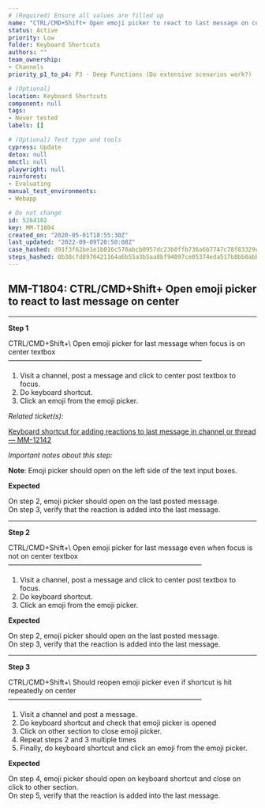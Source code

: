 ```yaml
---
# (Required) Ensure all values are filled up
name: "CTRL/CMD+Shift+ Open emoji picker to react to last message on center"
status: Active
priority: Low
folder: Keyboard Shortcuts
authors: ""
team_ownership: 
- Channels
priority_p1_to_p4: P3 - Deep Functions (Do extensive scenarios work?)

# (Optional)
location: Keyboard Shortcuts
component: null
tags: 
- Never tested
labels: []

# (Optional) Test type and tools
cypress: Update
detox: null
mmctl: null
playwright: null
rainforest: 
- Evaluating
manual_test_environments: 
- Webapp

# Do not change
id: 5264102
key: MM-T1804
created_on: "2020-05-01T18:55:30Z"
last_updated: "2022-09-09T20:50:08Z"
case_hashed: d91f3f62be1e1b016c570abcb0957dc23b0ffb736a6b7747c78f83329c9d5505dc4424e47f3b37fcac6bb1cad4c8dac3
steps_hashed: 0b38cfd8970421164a6b55a3b5aa8bf94097ce05374eda517b8bb0abb799b78f610a3b7066b923be90c69a054d616c28
---
```


<!-- (Auto-generated) Based on frontmatter's "key" and "name" -->

## MM-T1804: CTRL/CMD+Shift+ Open emoji picker to react to last message on center

---

**Step 1**

CTRL/CMD+Shift+\ Open emoji picker for last message when focus is on center textbox\
————————————————————————————

1. Visit a channel, post a message and click to center post textbox to focus.
2. Do keyboard shortcut.
3. Click an emoji from the emoji picker.

_Related ticket(s):_

[Keyboard shortcut for adding reactions to last message in channel or thread — MM-12142](https://mattermost.atlassian.net/browse/MM-12142)

_Important notes about this step:_

**Note**: Emoji picker should open on the left side of the text input boxes.

**Expected**

On step 2, emoji picker should open on the last posted message.\
On step 3, verify that the reaction is added into the last message.

---

**Step 2**

CTRL/CMD+Shift+\ Open emoji picker for last message even when focus is not on center textbox\
————————————————————————————

1. Visit a channel, post a message and click to center post textbox to focus.
2. Do keyboard shortcut.
3. Click an emoji from the emoji picker.

**Expected**

On step 2, emoji picker should open on the last posted message.\
On step 3, verify that the reaction is added into the last message.

---

**Step 3**

CTRL/CMD+Shift+\ Should reopen emoji picker even if shortcut is hit repeatedly on center\
————————————————————————————

1. Visit a channel and post a message.
2. Do keyboard shortcut and check that emoji picker is opened
3. Click on other section to close emoji picker.
4. Repeat steps 2 and 3 multiple times
5. Finally, do keyboard shortcut and click an emoji from the emoji picker.

**Expected**

On step 4, emoji picker should open on keyboard shortcut and close on click to other section.\
On step 5, verify that the reaction is added into the last message.
